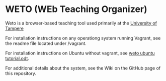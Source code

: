 # WETO (WEb Teaching Organizer)

Weto is a browser-based teaching tool used primarily at the [University of Tampere](https://www.tuni.fi/)

For installation instructions on any operationg system running Vagrant, see the readme file located under /vagrant.

For installation instructions on Ubuntu without vagrant, see [weto ubuntu tutorial.odt](https://github.com/WETO-Web-Teaching-Organizer/WETO/blob/master/weto%20ubuntu%20tutorial.odt).

For additional details about the system, see the Wiki on the GitHub page of this repository.
